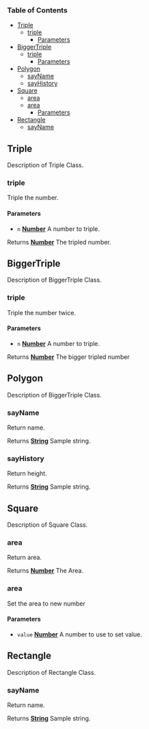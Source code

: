 <!-- Generated by documentation.js. Update this documentation by updating the source code. -->

### Table of Contents

-   [Triple][1]
    -   [triple][2]
        -   [Parameters][3]
-   [BiggerTriple][4]
    -   [triple][5]
        -   [Parameters][6]
-   [Polygon][7]
    -   [sayName][8]
    -   [sayHistory][9]
-   [Square][10]
    -   [area][11]
    -   [area][12]
        -   [Parameters][13]
-   [Rectangle][14]
    -   [sayName][15]

## Triple

Description of Triple Class.

### triple

Triple the number.

#### Parameters

-   `n` **[Number][16]** A number to triple.

Returns **[Number][16]** The tripled number.

## BiggerTriple

Description of BiggerTriple Class.

### triple

Triple the number twice.

#### Parameters

-   `n` **[Number][16]** A number to triple.

Returns **[Number][16]** The bigger tripled number

## Polygon

Description of BiggerTriple Class.

### sayName

Return name.

Returns **[String][17]** Sample string.

### sayHistory

Return height.

Returns **[String][17]** Sample string.

## Square

Description of Square Class.

### area

Return area.

Returns **[Number][16]** The Area.

### area

Set the area to new number

#### Parameters

-   `value` **[Number][16]** A number to use to set value.

## Rectangle

Description of Rectangle Class.

### sayName

Return name.

Returns **[String][17]** Sample string.

[1]: #triple

[2]: #triple-1

[3]: #parameters

[4]: #biggertriple

[5]: #triple-2

[6]: #parameters-1

[7]: #polygon

[8]: #sayname

[9]: #sayhistory

[10]: #square

[11]: #area

[12]: #area-1

[13]: #parameters-2

[14]: #rectangle

[15]: #sayname-1

[16]: https://developer.mozilla.org/docs/Web/JavaScript/Reference/Global_Objects/Number

[17]: https://developer.mozilla.org/docs/Web/JavaScript/Reference/Global_Objects/String
